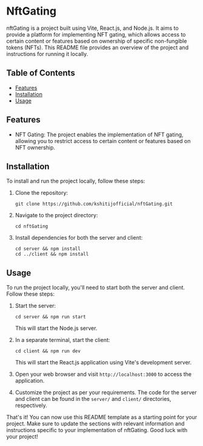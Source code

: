 # NftGating

nftGating is a project built using Vite, React.js, and Node.js. It aims to provide a platform for implementing NFT gating, which allows access to certain content or features based on ownership of specific non-fungible tokens (NFTs). This README file provides an overview of the project and instructions for running it locally.

## Table of Contents
- [Features](#features)
- [Installation](#installation)
- [Usage](#usage)

## Features

- NFT Gating: The project enables the implementation of NFT gating, allowing you to restrict access to certain content or features based on NFT ownership.

## Installation

To install and run the project locally, follow these steps:

1. Clone the repository:

   ```
   git clone https://github.com/kshitijofficial/nftGating.git
   ```

2. Navigate to the project directory:

   ```
   cd nftGating
   ```

3. Install dependencies for both the server and client:

   ```
   cd server && npm install
   cd ../client && npm install
   ```

## Usage

To run the project locally, you'll need to start both the server and client. Follow these steps:

1. Start the server:

   ```
   cd server && npm run start
   ```

   This will start the Node.js server.

2. In a separate terminal, start the client:

   ```
   cd client && npm run dev
   ```

   This will start the React.js application using Vite's development server.

3. Open your web browser and visit `http://localhost:3000` to access the application.

4. Customize the project as per your requirements. The code for the server and client can be found in the `server/` and `client/` directories, respectively.

That's it! You can now use this README template as a starting point for your project. Make sure to update the sections with relevant information and instructions specific to your implementation of nftGating. Good luck with your project!
